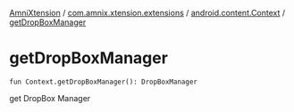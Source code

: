 [AmniXtension](../../index.md) / [com.amnix.xtension.extensions](../index.md) / [android.content.Context](index.md) / [getDropBoxManager](./get-drop-box-manager.md)

# getDropBoxManager

`fun Context.getDropBoxManager(): DropBoxManager`

get DropBox Manager

